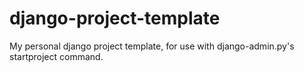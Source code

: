 django-project-template
=======================

My personal django project template, for use with django-admin.py&#39;s startproject command.